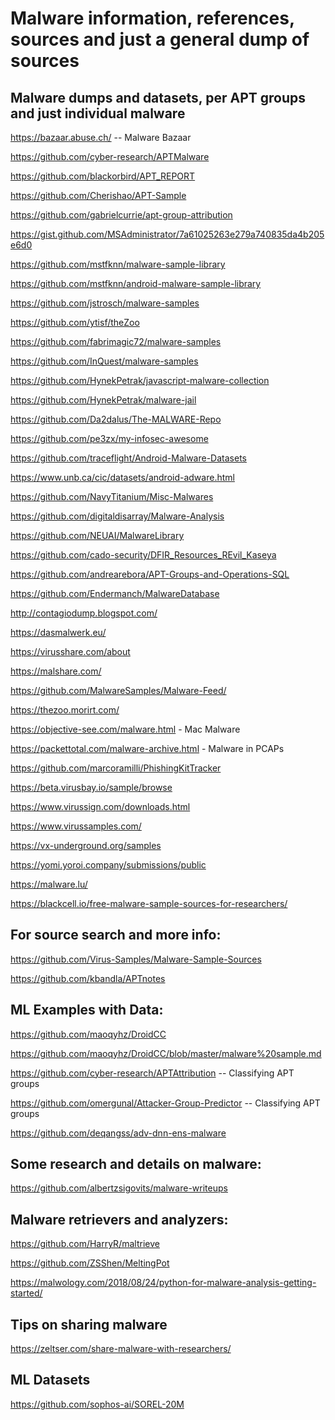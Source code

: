 # Malware information, references, sources and just a general dump of sources

## Malware dumps and datasets, per APT groups and just individual malware

https://bazaar.abuse.ch/ -- Malware Bazaar

https://github.com/cyber-research/APTMalware

https://github.com/blackorbird/APT_REPORT

https://github.com/Cherishao/APT-Sample

https://github.com/gabrielcurrie/apt-group-attribution

https://gist.github.com/MSAdministrator/7a61025263e279a740835da4b205e6d0

https://github.com/mstfknn/malware-sample-library

https://github.com/mstfknn/android-malware-sample-library

https://github.com/jstrosch/malware-samples

https://github.com/ytisf/theZoo

https://github.com/fabrimagic72/malware-samples

https://github.com/InQuest/malware-samples

https://github.com/HynekPetrak/javascript-malware-collection

https://github.com/HynekPetrak/malware-jail
	
https://github.com/Da2dalus/The-MALWARE-Repo

https://github.com/pe3zx/my-infosec-awesome

https://github.com/traceflight/Android-Malware-Datasets

https://www.unb.ca/cic/datasets/android-adware.html

https://github.com/NavyTitanium/Misc-Malwares

https://github.com/digitaldisarray/Malware-Analysis

https://github.com/NEUAI/MalwareLibrary

https://github.com/cado-security/DFIR_Resources_REvil_Kaseya

https://github.com/andrearebora/APT-Groups-and-Operations-SQL

https://github.com/Endermanch/MalwareDatabase

http://contagiodump.blogspot.com/

https://dasmalwerk.eu/

https://virusshare.com/about

https://malshare.com/

https://github.com/MalwareSamples/Malware-Feed/

https://thezoo.morirt.com/

https://objective-see.com/malware.html - Mac Malware

https://packettotal.com/malware-archive.html - Malware in PCAPs

https://github.com/marcoramilli/PhishingKitTracker

https://beta.virusbay.io/sample/browse

https://www.virussign.com/downloads.html

https://www.virussamples.com/

https://vx-underground.org/samples

https://yomi.yoroi.company/submissions/public

https://malware.lu/

https://blackcell.io/free-malware-sample-sources-for-researchers/

## For source search and more info: 

https://github.com/Virus-Samples/Malware-Sample-Sources

https://github.com/kbandla/APTnotes


## ML Examples with Data:

https://github.com/maoqyhz/DroidCC

https://github.com/maoqyhz/DroidCC/blob/master/malware%20sample.md

https://github.com/cyber-research/APTAttribution -- Classifying APT groups 

https://github.com/omergunal/Attacker-Group-Predictor -- Classifying APT groups

https://github.com/deqangss/adv-dnn-ens-malware


## Some research and details on malware:

https://github.com/albertzsigovits/malware-writeups

## Malware retrievers and analyzers:

https://github.com/HarryR/maltrieve

https://github.com/ZSShen/MeltingPot

https://malwology.com/2018/08/24/python-for-malware-analysis-getting-started/

## Tips on sharing malware

https://zeltser.com/share-malware-with-researchers/

## ML Datasets

https://github.com/sophos-ai/SOREL-20M
